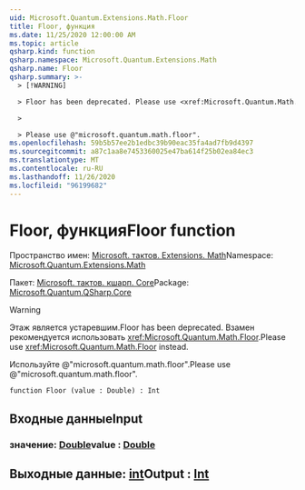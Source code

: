 ```yaml
---
uid: Microsoft.Quantum.Extensions.Math.Floor
title: Floor, функция
ms.date: 11/25/2020 12:00:00 AM
ms.topic: article
qsharp.kind: function
qsharp.namespace: Microsoft.Quantum.Extensions.Math
qsharp.name: Floor
qsharp.summary: >-
  > [!WARNING]

  > Floor has been deprecated. Please use <xref:Microsoft.Quantum.Math.Floor> instead.

  >

  > Please use @"microsoft.quantum.math.floor".
ms.openlocfilehash: 59b5b57ee2b1edbc39b90eac35fa4ad7fb9d4397
ms.sourcegitcommit: a87c1aa8e7453360025e47ba614f25b02ea84ec3
ms.translationtype: MT
ms.contentlocale: ru-RU
ms.lasthandoff: 11/26/2020
ms.locfileid: "96199682"
---
```

# <a name="floor-function"></a><span data-ttu-id="4e903-102">Floor, функция</span><span class="sxs-lookup"><span data-stu-id="4e903-102">Floor function</span></span>

<span data-ttu-id="4e903-103">Пространство имен: [Microsoft. тактов. Extensions. Math](xref:Microsoft.Quantum.Extensions.Math)</span><span class="sxs-lookup"><span data-stu-id="4e903-103">Namespace: [Microsoft.Quantum.Extensions.Math](xref:Microsoft.Quantum.Extensions.Math)</span></span>

<span data-ttu-id="4e903-104">Пакет: [Microsoft. тактов. кшарп. Core](https://nuget.org/packages/Microsoft.Quantum.QSharp.Core)</span><span class="sxs-lookup"><span data-stu-id="4e903-104">Package: [Microsoft.Quantum.QSharp.Core](https://nuget.org/packages/Microsoft.Quantum.QSharp.Core)</span></span>


> [!WARNING]
> <span data-ttu-id="4e903-105">Этаж является устаревшим.</span><span class="sxs-lookup"><span data-stu-id="4e903-105">Floor has been deprecated.</span></span> <span data-ttu-id="4e903-106">Взамен рекомендуется использовать <xref:Microsoft.Quantum.Math.Floor>.</span><span class="sxs-lookup"><span data-stu-id="4e903-106">Please use <xref:Microsoft.Quantum.Math.Floor> instead.</span></span>
>
> <span data-ttu-id="4e903-107">Используйте @"microsoft.quantum.math.floor".</span><span class="sxs-lookup"><span data-stu-id="4e903-107">Please use @"microsoft.quantum.math.floor".</span></span>



```qsharp
function Floor (value : Double) : Int
```


## <a name="input"></a><span data-ttu-id="4e903-108">Входные данные</span><span class="sxs-lookup"><span data-stu-id="4e903-108">Input</span></span>

### <a name="value--double"></a><span data-ttu-id="4e903-109">значение: [Double](xref:microsoft.quantum.lang-ref.double)</span><span class="sxs-lookup"><span data-stu-id="4e903-109">value : [Double](xref:microsoft.quantum.lang-ref.double)</span></span>





## <a name="output--int"></a><span data-ttu-id="4e903-110">Выходные данные: [int](xref:microsoft.quantum.lang-ref.int)</span><span class="sxs-lookup"><span data-stu-id="4e903-110">Output : [Int](xref:microsoft.quantum.lang-ref.int)</span></span>

